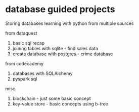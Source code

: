 # database guided projects

Storing databases learning with python from multiple sources


 from dataquest
 1. basic sql recap
 2. joining tables with sqlite - find sales data
 3. create database with postgres - crime database

from codecademy
 1. databases with SQLAlchemy
 2. pyspark sql

 misc.
 1. blockchain - just some basic concept
 2. key-value store - basic concepts using b-tree

